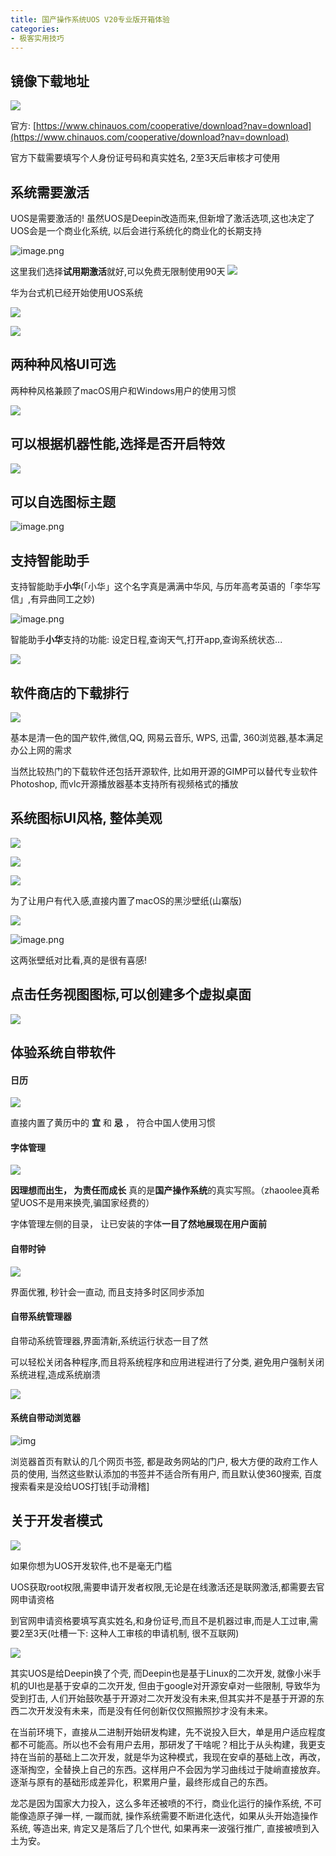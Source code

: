 ```yaml
---
title: 国产操作系统UOS V20专业版开箱体验
categories:
- 极客实用技巧
---
```


## 镜像下载地址

![](https://cdn.fangyuanxiaozhan.com/assets/1694248804315xtbtfaJ2.png)


官方: [https://www.chinauos.com/cooperative/download?nav=download](https://www.chinauos.com/cooperative/download?nav=download)

官方下载需要填写个人身份证号码和真实姓名, 2至3天后审核才可使用




## 系统需要激活

UOS是需要激活的! 虽然UOS是Deepin改造而来,但新增了激活选项,这也决定了UOS会是一个商业化系统, 以后会进行系统化的商业化的长期支持

![image.png](https://cdn.fangyuanxiaozhan.com/assets/1694248807052XXsJJjRS.png)

这里我们选择**试用期激活**就好,可以免费无限制使用90天
![](https://cdn.fangyuanxiaozhan.com/assets/1694248808410EMw8y07M.png)


华为台式机已经开始使用UOS系统

![](https://cdn.fangyuanxiaozhan.com/assets/1694248811586x2RnnkMF.jpeg)


![](https://cdn.fangyuanxiaozhan.com/assets/1694248815097wNQQ0yXN.jpeg)



## 两种种风格UI可选

两种种风格兼顾了macOS用户和Windows用户的使用习惯

![](https://cdn.fangyuanxiaozhan.com/assets/1694248817813JnC3XxhN.png)

## 可以根据机器性能,选择是否开启特效

![](https://cdn.fangyuanxiaozhan.com/assets/16942488202983hQWtY3M.png)


## 可以自选图标主题


![image.png](https://cdn.fangyuanxiaozhan.com/assets/1694248821897w3XRDx8Q.png)


## 支持智能助手

支持智能助手**小华**(「小华」这个名字真是满满中华风, 与历年高考英语的「李华写信」,有异曲同工之妙)

![image.png](https://cdn.fangyuanxiaozhan.com/assets/1694248824197aJidCQHP.png)


智能助手**小华**支持的功能: 设定日程,查询天气,打开app,查询系统状态...

![](https://cdn.fangyuanxiaozhan.com/assets/1694248827379Hwd5m3Qm.png)


## 软件商店的下载排行


![](https://cdn.fangyuanxiaozhan.com/assets/1694248832018R6RdWCr2.png)



基本是清一色的国产软件,微信,QQ, 网易云音乐, WPS, 迅雷, 360浏览器,基本满足办公上网的需求

当然比较热门的下载软件还包括开源软件, 比如用开源的GIMP可以替代专业软件Photoshop, 而vlc开源播放器基本支持所有视频格式的播放

## 系统图标UI风格, 整体美观

![](https://cdn.fangyuanxiaozhan.com/assets/16942488352193N7ZkFED.png)


![](https://cdn.fangyuanxiaozhan.com/assets/1694248837181P3yM5WKx.png)


![](https://cdn.fangyuanxiaozhan.com/assets/1694248840345z4rScGZj.png)




为了让用户有代入感,直接内置了macOS的黑沙壁纸(山寨版)


![](https://cdn.fangyuanxiaozhan.com/assets/1694248850485JDeHYWZM.png)


![image.png](https://cdn.fangyuanxiaozhan.com/assets/169424885297047Rb8Fsa.png)

这两张壁纸对比看,真的是很有喜感!


## 点击任务视图图标,可以创建多个虚拟桌面

![](https://cdn.fangyuanxiaozhan.com/assets/1694248855123WFQcQbcy.png)



## 体验系统自带软件

#### 日历

![](https://cdn.fangyuanxiaozhan.com/assets/1694248856713F8arNDCW.png)

直接内置了黄历中的 **宜** 和 **忌** ， 符合中国人使用习惯

#### 字体管理


![](https://cdn.fangyuanxiaozhan.com/assets/1694248858314MeRfiC1s.png)


**因理想而出生， 为责任而成长** 真的是**国产操作系统**的真实写照。（zhaoolee真希望UOS不是用来换壳,骗国家经费的）

字体管理左侧的目录， 让已安装的字体**一目了然地展现在用户面前**


#### 自带时钟

![](https://cdn.fangyuanxiaozhan.com/assets/1694248859164bHC3T5A8.png)

界面优雅, 秒针会一直动, 而且支持多时区同步添加


#### 自带系统管理器

自带动系统管理器,界面清新,系统运行状态一目了然

可以轻松关闭各种程序,而且将系统程序和应用进程进行了分类, 避免用户强制关闭系统进程,造成系统崩溃

![](https://cdn.fangyuanxiaozhan.com/assets/1694248861594GSHTnRYr.png)


#### 系统自带动浏览器


![img](https://cdn.fangyuanxiaozhan.com/assets/16942488665502CdiCKmR.png)


浏览器首页有默认的几个网页书签, 都是政务网站的门户, 极大方便的政府工作人员的使用, 当然这些默认添加的书签并不适合所有用户, 而且默认使360搜索, 百度搜索看来是没给UOS打钱[手动滑稽]

## 关于开发者模式

![](https://cdn.fangyuanxiaozhan.com/assets/1694248868436HdaxiaeY.png)

如果你想为UOS开发软件,也不是毫无门槛

UOS获取root权限,需要申请开发者权限,无论是在线激活还是联网激活,都需要去官网申请资格

到官网申请资格要填写真实姓名,和身份证号,而且不是机器过审,而是人工过审,需要2至3天(吐槽一下: 这种人工审核的申请机制, 很不互联网)


![](https://cdn.fangyuanxiaozhan.com/assets/1694248870183FKwFKpHR.png)



其实UOS是给Deepin换了个壳, 而Deepin也是基于Linux的二次开发, 就像小米手机的UI也是基于安卓的二次开发, 但由于google对开源安卓对一些限制, 导致华为受到打击, 人们开始鼓吹基于开源对二次开发没有未来,但其实并不是基于开源的东西二次开发没有未来，而是没有任何创新仅仅照搬照抄才没有未来。

在当前环境下，直接从二进制开始研发构建，先不说投入巨大，单是用户适应程度都不可能高。所以也不会有用户去用，那研发了干啥呢？相比于从头构建，我更支持在当前的基础上二次开发，就是华为这种模式，我现在安卓的基础上改，再改，逐渐掏空，全替换上自己的东西。这样用户不会因为学习曲线过于陡峭直接放弃。逐渐与原有的基础形成差异化，积累用户量，最终形成自己的东西。

龙芯是因为国家大力投入，这么多年还被喷的不行，商业化运行的操作系统, 不可能像造原子弹一样, 一蹴而就, 操作系统需要不断进化迭代，如果从头开始造操作系统, 等造出来, 肯定又是落后了几个世代, 如果再来一波强行推广, 直接被喷到入土为安。